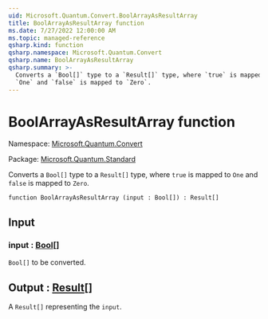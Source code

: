 ```yaml
---
uid: Microsoft.Quantum.Convert.BoolArrayAsResultArray
title: BoolArrayAsResultArray function
ms.date: 7/27/2022 12:00:00 AM
ms.topic: managed-reference
qsharp.kind: function
qsharp.namespace: Microsoft.Quantum.Convert
qsharp.name: BoolArrayAsResultArray
qsharp.summary: >-
  Converts a `Bool[]` type to a `Result[]` type, where `true` is mapped to
  `One` and `false` is mapped to `Zero`.
---
```


# BoolArrayAsResultArray function

Namespace: [Microsoft.Quantum.Convert](xref:Microsoft.Quantum.Convert)

Package: [Microsoft.Quantum.Standard](https://nuget.org/packages/Microsoft.Quantum.Standard)


Converts a `Bool[]` type to a `Result[]` type, where `true` is mapped to`One` and `false` is mapped to `Zero`.

```qsharp
function BoolArrayAsResultArray (input : Bool[]) : Result[]
```


## Input

### input : [Bool](xref:microsoft.quantum.qsharp.valueliterals#bool-literals)[]

`Bool[]` to be converted.



## Output : [Result](xref:microsoft.quantum.qsharp.valueliterals#result-literal)[]

A `Result[]` representing the `input`.